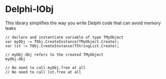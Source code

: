 # Delphi-IObj
This library simplifies the way you write Delphi code that can avoid memory leaks

    // declare and instantiate variable of type TMyObject
    var myObj := TObj.CreateInstance(TMyObject.Create);
    var lst := TObj.CreateInstance(TStringList.Create);

    // myObj.Obj refers to the created TMyObject
    myObj.Obj
    
    // No need to call myObj.free at all
    // No need to call lst.free at all
